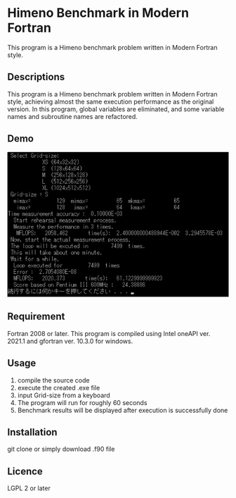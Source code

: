 # Himeno Benchmark in Modern Fortran

This program is a Himeno benchmark problem written in Modern Fortran style.

## Descriptions

This program is a Himeno benchmark problem written in Modern Fortran style, achieving almost the same execution performance as the original version.
In this program, global variables are eliminated, and some variable names and subroutine names are refactored.

## Demo
![Demo](./Demo.png)

## Requirement
Fortran 2008 or later.
This program is compiled using Intel oneAPI ver. 2021.1 and gfortran ver. 10.3.0 for windows.

## Usage

1. compile the source code
1. execute the created .exe file
1. input Grid-size from a keyboard
1. The program will run for roughly 60 seconds
1. Benchmark results will be displayed after execution is successfully done

## Installation
git clone or simply download .f90 file

## Licence
LGPL 2 or later